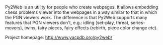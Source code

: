 Py2Web is an utility for people who create webpages. It allows embedding chess problems viewer into the webpages in a way similar to that in which the PGN viewers work. The difference is that Py2Web supports many features that PGN viewers don't, e.g.: idling (set-play, threat, series-movers), twins, fairy pieces, fairy effects (rebirth, piece color change etc).

Project homepage: http://www.yacpdb.org/py2web/
